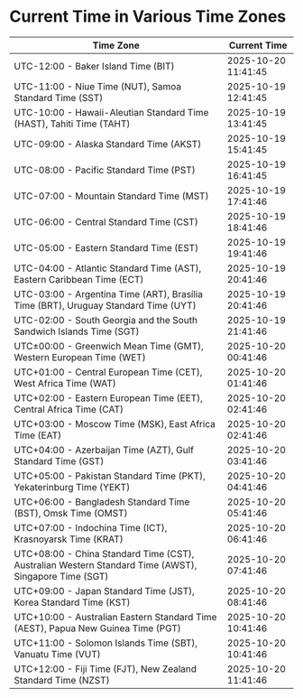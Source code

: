 # Current Time in Various Time Zones

| Time Zone | Current Time |
|-----------|--------------|
| UTC-12:00 - Baker Island Time (BIT) | 2025-10-20 11:41:45 |
| UTC-11:00 - Niue Time (NUT), Samoa Standard Time (SST) | 2025-10-19 12:41:45 |
| UTC-10:00 - Hawaii-Aleutian Standard Time (HAST), Tahiti Time (TAHT) | 2025-10-19 13:41:45 |
| UTC-09:00 - Alaska Standard Time (AKST) | 2025-10-19 15:41:45 |
| UTC-08:00 - Pacific Standard Time (PST) | 2025-10-19 16:41:45 |
| UTC-07:00 - Mountain Standard Time (MST) | 2025-10-19 17:41:46 |
| UTC-06:00 - Central Standard Time (CST) | 2025-10-19 18:41:46 |
| UTC-05:00 - Eastern Standard Time (EST) | 2025-10-19 19:41:46 |
| UTC-04:00 - Atlantic Standard Time (AST), Eastern Caribbean Time (ECT) | 2025-10-19 20:41:46 |
| UTC-03:00 - Argentina Time (ART), Brasília Time (BRT), Uruguay Standard Time (UYT) | 2025-10-19 20:41:46 |
| UTC-02:00 - South Georgia and the South Sandwich Islands Time (SGT) | 2025-10-19 21:41:46 |
| UTC±00:00 - Greenwich Mean Time (GMT), Western European Time (WET) | 2025-10-20 00:41:46 |
| UTC+01:00 - Central European Time (CET), West Africa Time (WAT) | 2025-10-20 01:41:46 |
| UTC+02:00 - Eastern European Time (EET), Central Africa Time (CAT) | 2025-10-20 02:41:46 |
| UTC+03:00 - Moscow Time (MSK), East Africa Time (EAT) | 2025-10-20 02:41:46 |
| UTC+04:00 - Azerbaijan Time (AZT), Gulf Standard Time (GST) | 2025-10-20 03:41:46 |
| UTC+05:00 - Pakistan Standard Time (PKT), Yekaterinburg Time (YEKT) | 2025-10-20 04:41:46 |
| UTC+06:00 - Bangladesh Standard Time (BST), Omsk Time (OMST) | 2025-10-20 05:41:46 |
| UTC+07:00 - Indochina Time (ICT), Krasnoyarsk Time (KRAT) | 2025-10-20 06:41:46 |
| UTC+08:00 - China Standard Time (CST), Australian Western Standard Time (AWST), Singapore Time (SGT) | 2025-10-20 07:41:46 |
| UTC+09:00 - Japan Standard Time (JST), Korea Standard Time (KST) | 2025-10-20 08:41:46 |
| UTC+10:00 - Australian Eastern Standard Time (AEST), Papua New Guinea Time (PGT) | 2025-10-20 10:41:46 |
| UTC+11:00 - Solomon Islands Time (SBT), Vanuatu Time (VUT) | 2025-10-20 10:41:46 |
| UTC+12:00 - Fiji Time (FJT), New Zealand Standard Time (NZST) | 2025-10-20 11:41:46 |
